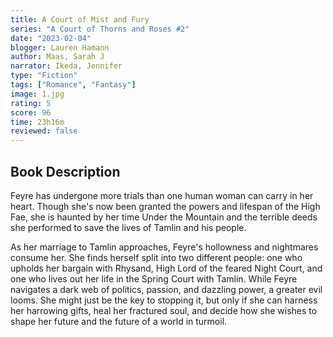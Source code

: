 ```yaml
---
title: A Court of Mist and Fury
series: "A Court of Thorns and Roses #2"
date: "2023-02-04"
blogger: Lauren Hamann
author: Maas, Sarah J
narrator: Ikeda, Jennifer
type: "Fiction"
tags: ["Romance", "Fantasy"]
image: 1.jpg
rating: 5
score: 96
time: 23h16m
reviewed: false
---
```


## Book Description

Feyre has undergone more trials than one human woman can carry in her heart. Though she's now been granted the powers and lifespan of the High Fae, she is haunted by her time Under the Mountain and the terrible deeds she performed to save the lives of Tamlin and his people.

As her marriage to Tamlin approaches, Feyre's hollowness and nightmares consume her. She finds herself split into two different people: one who upholds her bargain with Rhysand, High Lord of the feared Night Court, and one who lives out her life in the Spring Court with Tamlin. While Feyre navigates a dark web of politics, passion, and dazzling power, a greater evil looms. She might just be the key to stopping it, but only if she can harness her harrowing gifts, heal her fractured soul, and decide how she wishes to shape her future and the future of a world in turmoil.
